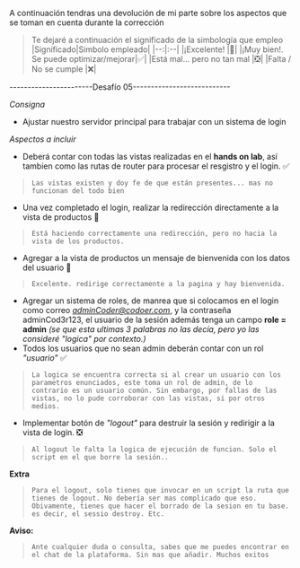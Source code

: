 A continuación tendras una devolución de mi parte sobre los aspectos que se toman en cuenta durante la corrección

> Te dejaré a continuación el significado de la simbología que empleo  
> |Significado|Simbolo empleado|
> |--:|:--|
> |¡Excelente!                           |💯|
> |¡Muy bien!. Se puede optimizar/mejorar|✅|
> |Está mal... pero no tan mal           |❎|
> |Falta / No se cumple                  |❌|

-----------------------Desafío 05---------------------------  

_Consigna_

- Ajustar nuestro servidor principal para trabajar con un sistema de login

_Aspectos a incluir_

- Deberá contar con todas las vistas realizadas en el **hands on lab**, así tambien como las rutas de router para procesar el resgistro y el login. ✅

> `Las vistas existen y doy fe de que están presentes... mas no funcionan del todo bien`

- Una vez completado el login, realizar la redirección directamente a la vista de productos 💯

> `Está haciendo correctamente una redirección, pero no hacia la vista de los productos.`

- Agregar a la vista de productos un mensaje de bienvenida con los datos del usuario 💯

> `Excelente. redirige correctamente a la pagina y hay bienvenida.`

- Agregar un sistema de roles, de manrea que si colocamos en el login como correo *adminCoder@codoer.com*, y la contraseña adminCod3r123, el usuario de la sesión además tenga un campo **role = admin** _(se que esta ultimas 3 palabras no las decía, pero yo las consideré "logica" por contexto.)_  
- Todos los usuarios que no sean admin deberán contar con un rol _"usuario"_  ✅

> `La logica se encuentra correcta si al crear un usuario con los parametros enunciados, este toma un rol de admin, de lo contrario es un usuario común. Sin embargo, por fallas de las vistas, no lo pude corroborar con las vistas, si por otros medios.`

- Implementar botón de _"logout"_ para destruir la sesión y redirigir a la vista de login. ❎

> `Al logout le falta la logica de ejecución de funcion. Solo el script en el que borre la sesión..`

__Extra__

> `Para el logout, solo tienes que invocar en un script la ruta que tienes de logout. No debería ser mas complicado que eso. Obivamente, tienes que hacer el borrado de la sesion en tu base. es decir, el sessio destroy. Etc.`
  
  __Aviso:__

> `Ante cualquier duda o consulta, sabes que me puedes encontrar en el chat de la plataforma. Sin mas que añadir. Muchos exitos`